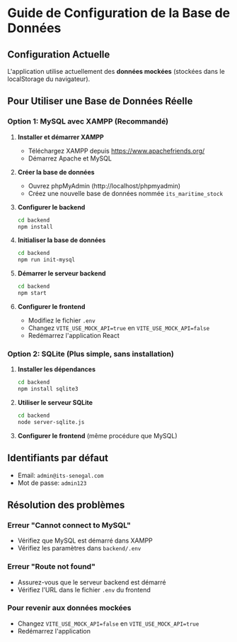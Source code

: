 # Guide de Configuration de la Base de Données

## Configuration Actuelle
L'application utilise actuellement des **données mockées** (stockées dans le localStorage du navigateur).

## Pour Utiliser une Base de Données Réelle

### Option 1: MySQL avec XAMPP (Recommandé)

1. **Installer et démarrer XAMPP**
   - Téléchargez XAMPP depuis https://www.apachefriends.org/
   - Démarrez Apache et MySQL

2. **Créer la base de données**
   - Ouvrez phpMyAdmin (http://localhost/phpmyadmin)
   - Créez une nouvelle base de données nommée `its_maritime_stock`

3. **Configurer le backend**
   ```bash
   cd backend
   npm install
   ```

4. **Initialiser la base de données**
   ```bash
   cd backend
   npm run init-mysql
   ```

5. **Démarrer le serveur backend**
   ```bash
   cd backend
   npm start
   ```

6. **Configurer le frontend**
   - Modifiez le fichier `.env`
   - Changez `VITE_USE_MOCK_API=true` en `VITE_USE_MOCK_API=false`
   - Redémarrez l'application React

### Option 2: SQLite (Plus simple, sans installation)

1. **Installer les dépendances**
   ```bash
   cd backend
   npm install sqlite3
   ```

2. **Utiliser le serveur SQLite**
   ```bash
   cd backend
   node server-sqlite.js
   ```

3. **Configurer le frontend** (même procédure que MySQL)

## Identifiants par défaut
- Email: `admin@its-senegal.com`
- Mot de passe: `admin123`

## Résolution des problèmes

### Erreur "Cannot connect to MySQL"
- Vérifiez que MySQL est démarré dans XAMPP
- Vérifiez les paramètres dans `backend/.env`

### Erreur "Route not found"
- Assurez-vous que le serveur backend est démarré
- Vérifiez l'URL dans le fichier `.env` du frontend

### Pour revenir aux données mockées
- Changez `VITE_USE_MOCK_API=false` en `VITE_USE_MOCK_API=true`
- Redémarrez l'application
